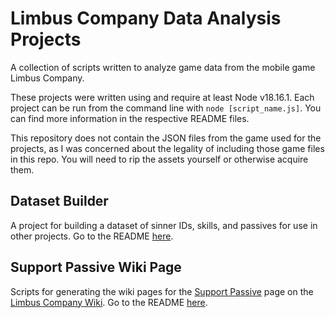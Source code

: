 # Limbus Company Data Analysis Projects

A collection of scripts written to analyze game data from the mobile game Limbus Company.

These projects were written using and require at least Node v18.16.1. Each project can be run from the command line with `node [script_name.js]`. You can find more information in the respective README files.

This repository does not contain the JSON files from the game used for the projects, as I was concerned about the legality of including those game files in this repo. You will need to rip the assets yourself or otherwise acquire them.

## Dataset Builder

A project for building a dataset of sinner IDs, skills, and passives for use in other projects. Go to the README [here](dataset_builder/README.md).

## Support Passive Wiki Page

Scripts for generating the wiki pages for the [Support Passive](https://limbuscompany.wiki.gg/wiki/Identity_Support_Passives) page on the [Limbus Company Wiki](https://limbuscompany.wiki.gg/wiki/Limbus_Company_Wiki). Go to the README [here](support_passive_wiki_page/README.md).